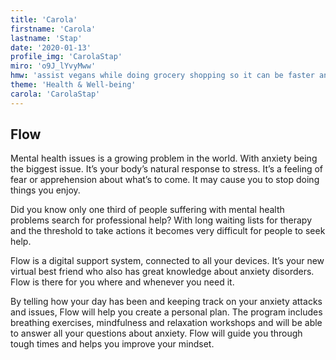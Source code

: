 ```yaml
---
title: 'Carola'
firstname: 'Carola'
lastname: 'Stap'
date: '2020-01-13'
profile_img: 'CarolaStap'
miro: 'o9J_lYvyMww'
hmw: 'assist vegans while doing grocery shopping so it can be faster and easier?'
theme: 'Health & Well-being'
carola: 'CarolaStap'
---
```


## Flow 

Mental health issues is a growing problem in the world. With anxiety being the biggest issue. It’s your body’s natural response to stress. It’s a feeling of fear or apprehension about what’s to come. It may cause you to stop doing things you enjoy. 

Did you know only one third of people suffering with mental health problems search for professional help? With long waiting lists for therapy and the threshold to take actions it becomes very difficult for people to seek help.   

Flow is a digital support system, connected to all your devices. It’s your new virtual best friend who also has great knowledge about anxiety disorders. Flow is there for you where and whenever you need it.  

By telling how your day has been and keeping track on your anxiety attacks and issues, Flow will help you create a personal plan. The program includes breathing exercises, mindfulness and relaxation workshops and will be able to answer all your questions about anxiety. Flow will guide you through tough times and helps you improve your mindset. 